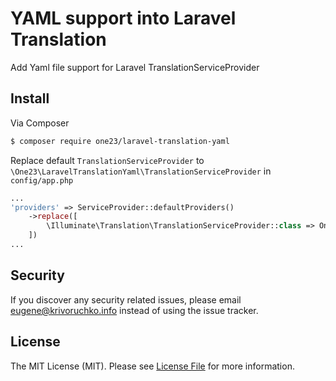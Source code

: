 # YAML support into Laravel Translation

Add Yaml file support for Laravel TranslationServiceProvider

## Install

Via Composer

``` bash
$ composer require one23/laravel-translation-yaml
```

Replace default `TranslationServiceProvider` to `\One23\LaravelTranslationYaml\TranslationServiceProvider` in `config/app.php`

```php
...
'providers' => ServiceProvider::defaultProviders()
    ->replace([
        \Illuminate\Translation\TranslationServiceProvider::class => One23\LaravelTranslationYaml\TranslationServiceProvider::class
    ])
...
```

## Security

If you discover any security related issues, please email eugene@krivoruchko.info instead of using the issue tracker.

## License

The MIT License (MIT). Please see [License File](LICENSE.md) for more information.

